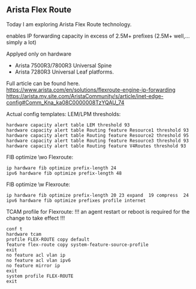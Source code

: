 ## Arista Flex Route
Today I am exploring Arista Flex Route technology.

enables IP forwarding capacity in excess of 2.5M+ prefixes (2.5M+ well,... simply a lot)

Applyed only on hardware 
- Arista 7500R3/7800R3 Universal Spine
- Arista 7280R3 Universal Leaf platforms.

Full article can be found here.
https://www.arista.com/en/solutions/flexroute-engine-ip-forwarding
https://arista.my.site.com/AristaCommunity/s/article/inet-edge-config#Comm_Kna_ka08C0000008TzYQAU_74


Actual config templates:
LEM/LPM thresholds:
```
hardware capacity alert table LEM threshold 93
hardware capacity alert table Routing feature Resource1 threshold 93
hardware capacity alert table Routing feature Resource2 threshold 95
hardware capacity alert table Routing feature Resource3 threshold 93
hardware capacity alert table Routing feature V4Routes threshold 93
```

FIB optimize \wo Flexroute:
```
ip hardware fib optimize prefix-length 24
ipv6 hardware fib optimize prefix-length 48
```

FIB optimize \w Flexroute:
```
ip hardware fib optimize prefix-length 20 23 expand  19 compress  24
ipv6 hardware fib optimize prefixes profile internet
```
TCAM profile for Flexroute:
!!! an agent restart or reboot is required for the change to take effect !!!
```
conf t
hardware tcam
profile FLEX-ROUTE copy default
feature flex-route copy system-feature-source-profile
exit
no feature acl vlan ip
no feature acl vlan ipv6
no feature mirror ip
exit
system profile FLEX-ROUTE
exit
```





